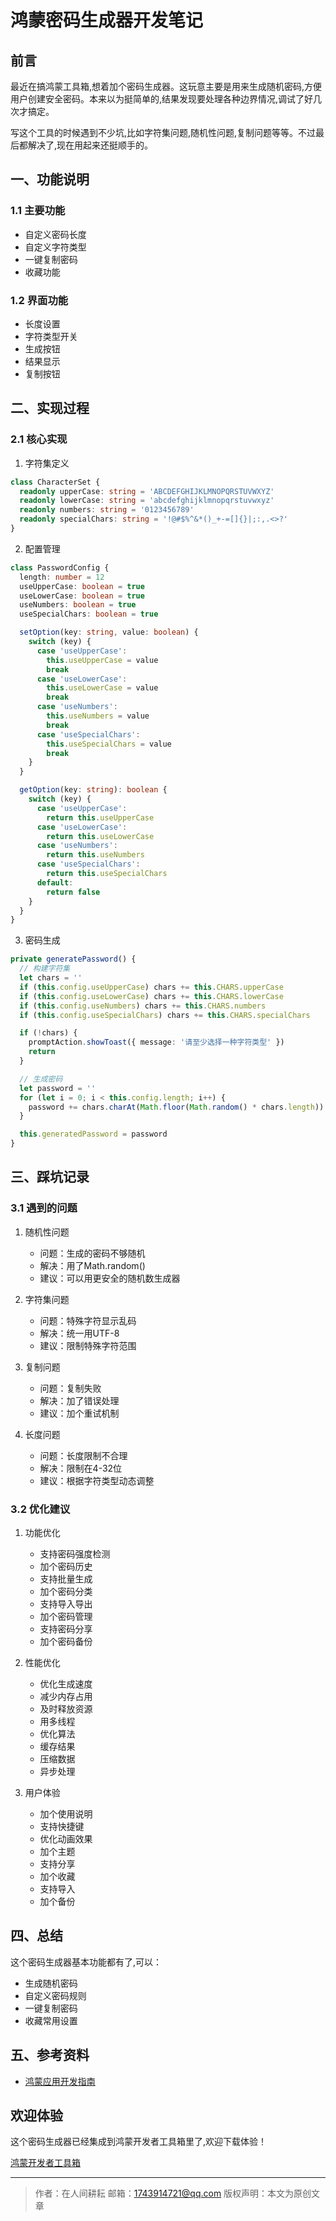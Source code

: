 # 鸿蒙密码生成器开发笔记

## 前言

最近在搞鸿蒙工具箱,想着加个密码生成器。这玩意主要是用来生成随机密码,方便用户创建安全密码。本来以为挺简单的,结果发现要处理各种边界情况,调试了好几次才搞定。

写这个工具的时候遇到不少坑,比如字符集问题,随机性问题,复制问题等等。不过最后都解决了,现在用起来还挺顺手的。

## 一、功能说明

### 1.1 主要功能
- 自定义密码长度
- 自定义字符类型
- 一键复制密码
- 收藏功能

### 1.2 界面功能
- 长度设置
- 字符类型开关
- 生成按钮
- 结果显示
- 复制按钮

## 二、实现过程

### 2.1 核心实现

1. 字符集定义
```typescript
class CharacterSet {
  readonly upperCase: string = 'ABCDEFGHIJKLMNOPQRSTUVWXYZ'
  readonly lowerCase: string = 'abcdefghijklmnopqrstuvwxyz'
  readonly numbers: string = '0123456789'
  readonly specialChars: string = '!@#$%^&*()_+-=[]{}|;:,.<>?'
}
```

2. 配置管理
```typescript
class PasswordConfig {
  length: number = 12
  useUpperCase: boolean = true
  useLowerCase: boolean = true
  useNumbers: boolean = true
  useSpecialChars: boolean = true

  setOption(key: string, value: boolean) {
    switch (key) {
      case 'useUpperCase':
        this.useUpperCase = value
        break
      case 'useLowerCase':
        this.useLowerCase = value
        break
      case 'useNumbers':
        this.useNumbers = value
        break
      case 'useSpecialChars':
        this.useSpecialChars = value
        break
    }
  }

  getOption(key: string): boolean {
    switch (key) {
      case 'useUpperCase':
        return this.useUpperCase
      case 'useLowerCase':
        return this.useLowerCase
      case 'useNumbers':
        return this.useNumbers
      case 'useSpecialChars':
        return this.useSpecialChars
      default:
        return false
    }
  }
}
```

3. 密码生成
```typescript
private generatePassword() {
  // 构建字符集
  let chars = ''
  if (this.config.useUpperCase) chars += this.CHARS.upperCase
  if (this.config.useLowerCase) chars += this.CHARS.lowerCase
  if (this.config.useNumbers) chars += this.CHARS.numbers
  if (this.config.useSpecialChars) chars += this.CHARS.specialChars

  if (!chars) {
    promptAction.showToast({ message: '请至少选择一种字符类型' })
    return
  }

  // 生成密码
  let password = ''
  for (let i = 0; i < this.config.length; i++) {
    password += chars.charAt(Math.floor(Math.random() * chars.length))
  }

  this.generatedPassword = password
}
```

## 三、踩坑记录

### 3.1 遇到的问题

1. 随机性问题
   - 问题：生成的密码不够随机
   - 解决：用了Math.random()
   - 建议：可以用更安全的随机数生成器

2. 字符集问题
   - 问题：特殊字符显示乱码
   - 解决：统一用UTF-8
   - 建议：限制特殊字符范围

3. 复制问题
   - 问题：复制失败
   - 解决：加了错误处理
   - 建议：加个重试机制

4. 长度问题
   - 问题：长度限制不合理
   - 解决：限制在4-32位
   - 建议：根据字符类型动态调整

### 3.2 优化建议

1. 功能优化
   - 支持密码强度检测
   - 加个密码历史
   - 支持批量生成
   - 加个密码分类
   - 支持导入导出
   - 加个密码管理
   - 支持密码分享
   - 加个密码备份

2. 性能优化
   - 优化生成速度
   - 减少内存占用
   - 及时释放资源
   - 用多线程
   - 优化算法
   - 缓存结果
   - 压缩数据
   - 异步处理

3. 用户体验
   - 加个使用说明
   - 支持快捷键
   - 优化动画效果
   - 加个主题
   - 支持分享
   - 加个收藏
   - 支持导入
   - 加个备份

## 四、总结

这个密码生成器基本功能都有了,可以：

- 生成随机密码
- 自定义密码规则
- 一键复制密码
- 收藏常用设置

## 五、参考资料

- [鸿蒙应用开发指南](https://developer.huawei.com/consumer/cn/doc/harmonyos-guides/application-dev-guide)

## 欢迎体验

这个密码生成器已经集成到鸿蒙开发者工具箱里了,欢迎下载体验！

[鸿蒙开发者工具箱](https://appgallery.huawei.com/app/detail?id=com.zyl.tool&channelId=SHARE)

---

> 作者：在人间耕耘
> 邮箱：1743914721@qq.com
> 版权声明：本文为原创文章 